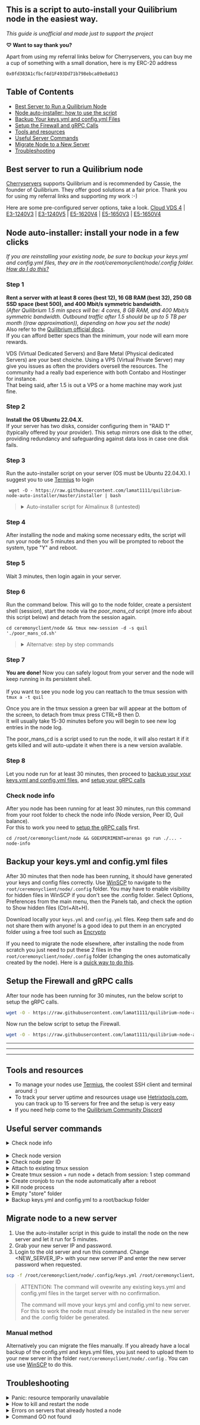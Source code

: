 




## This is a script to auto-install your Quilibrium node in the easiest way. 

*This guide is unofficial and made just to support the project*

**&#x2661; Want to say thank you?**

Apart from using my referral links below for Cherryservers, you can buy me a cup of something with a small donation, here is my ERC-20 address
```
0x0fd383A1cfbcf4d1F493Dd71b798ebca89e8a013
```


## Table of Contents

- [Best Server to Run a Quilibrium Node](https://github.com/lamat1111/quilibrium-node-auto-installer/blob/main/README.md#best-server-to-run-a-quilibrium-node)
- [Node auto-installer: how to use the script](https://github.com/lamat1111/quilibrium-node-auto-installer/blob/main/README.md#node-auto-installer-how-to-use-the-script)
- [Backup Your keys.yml and config.yml Files](https://github.com/lamat1111/quilibrium-node-auto-installer/blob/main/README.md#backup-your-keysyml-and-configyml-files)
- [Setup the Firewall and gRPC Calls](https://github.com/lamat1111/quilibrium-node-auto-installer/blob/main/README.md#setup-the-firewall-and-grpc-calls)
- [Tools and resources](https://github.com/lamat1111/quilibrium-node-auto-installer/blob/main/README.md#tools-and-resources)
- [Useful Server Commands](https://github.com/lamat1111/quilibrium-node-auto-installer/blob/main/README.md#useful-server-commands)
- [Migrate Node to a New Server](https://github.com/lamat1111/quilibrium-node-auto-installer/blob/main/README.md#migrate-node-to-a-new-server)
- [Troubleshooting](https://github.com/lamat1111/quilibrium-node-auto-installer/blob/main/README.md#troubleshooting)


## Best server to run a Quilibrium node
[Cherryservers](https://www.cherryservers.com/?affiliate=CRXA3YWE) supports Quilibrium and is recommended by Cassie, the founder of Quilibrium. They offer good solutions at a fair price. Thank you for using my referral links and supporting my work :-)

Here are some pre-configured server options, take a look.
[Cloud VDS 4](https://www.cherryservers.com/server-customizer/cloud_vds_4?affiliate=CRXA3YWE) | [E3-1240V3](https://www.cherryservers.com/server-customizer/e3_1240v3?affiliate=CRXA3YWE) | [E3-1240V5](https://www.cherryservers.com/server-customizer/e3_1240v5?affiliate=CRXA3YWE) | [E5-1620V4](https://www.cherryservers.com/server-customizer/e5_1620v4?affiliate=CRXA3YWE) | [E5-1650V3](https://www.cherryservers.com/server-customizer/e5_1650v3?affiliate=CRXA3YWE) | [E5-1650V4](https://www.cherryservers.com/server-customizer/e5_1650v4?affiliate=CRXA3YWE)





## Node auto-installer: install your node in a few clicks

*If you are reinstalling your existing node, be sure to backup your keys.yml and config.yml files, they are in the root/ceremonyclient/node/.config folder. [How do I do this?](https://github.com/lamat1111/quilibrium-node-auto-installer/blob/main/README.md#backup-your-keysyml-and-configyml-files)*

### Step 1
**Rent a server with at least 8 cores (best 12), 16 GB RAM (best 32), 250 GB SSD space (best 500), and 400 Mbit/s symmetric bandwidth.**<br>
*(After Quilibrium 1.5 min specs will be: 4 cores, 8 GB RAM, and 400 Mbit/s symmetric bandwidth. Outbound traffic after 1.5 should be up to 5 TB per month ((raw approximation)), depending on how you set the node)*<br>
Also refer to the [Quilibrium official docs](https://quilibrium.com/docs/noderunning).<br>
If you can afford better specs than the minimum, your node will earn more rewards.

VDS (Virtual Dedicated Servers) and Bare Metal (Physical dedicated Servers) are your best choiche. Using a VPS (Virtual Private Server) may give you issues as often the providers oversell the resources. The community had a really bad experience with both Contabo and Hostinger for instance.<br>
That being said, after 1.5 is out a VPS or a home machine may work just fine.
### Step 2
**Install the OS Ubuntu 22.04.X.**<br>
If your server has two disks, consider configuring them in "RAID 1" (typically offered by your provider). This setup mirrors one disk to the other, providing redundancy and safeguarding against data loss in case one disk fails.

### Step 3
Run the auto-installer script on your server (OS must be Ubuntu 22.04.X). I suggest you to use [Termius](https://termius.com/) to login 
```
 wget -O - https://raw.githubusercontent.com/lamat1111/quilibrium-node-auto-installer/master/installer | bash
```

<blockquote>
<details>
 <summary>Auto-installer script for Almalinux 8 (untested)</summary>
 The below script has not been tested yet, run it at you own risk!
 
 
 ```
 wget -O - https://raw.githubusercontent.com/lamat1111/quilibrium-node-auto-installer/master/installer-ubuntu-almalinux | bash
```

</details>
</blockquote>

### Step 4
After installing the node and making some necessary edits, the script will run your node for 5 minutes and then you will be prompted to reboot the system, type "Y" and reboot.
### Step 5
Wait 3 minutes, then login again in your server.
### Step 6
Run the command below. This will go to the node folder, create a persistent shell (session), start the node via the *poor_mans_cd* script (more info about this script below) and detach from the session again.
      
  ```
  cd ceremonyclient/node && tmux new-session -d -s quil './poor_mans_cd.sh'
  ```
  <blockquote>
  <details>
   <summary>Alternatve: step by step commands</summary>
   You can also run these command one after the other if you prefer.
  
   ```
  cd ceremonyclient/node 
  ```
  
  ```
  tmux new-session -s quil 
  ```
  
  ```
  ./poor_mans_cd.sh
  ```
To detach from tmux press CTRL+B then D. Now you can safely logout from your server and the node will keep running in its persistent shell.
To reattach to the tmux session and see your node log, just use `tmux a -t quil`
</details>
</blockquote>

### Step 7
**You are done!** Now you can safely logout from your server and the node will keep running in its persistent shell.
</br>
</br>
If you want to see you node log you can reattach to the tmux session with `tmux a -t quil`

Once you are in the tmux session a green bar will appear at the bottom of the screen, to detach from tmux press CTRL+B then D.<br>
It will usually take 15-30 minutes before you will begin to see new log entries in the node log.

The poor_mans_cd is a script used to run the node, it will also restart it if it gets killed and will auto-update it when there is a new version available.

### Step 8
Let you node run for at least 30 minutes, then proceed to [backup your your keys.yml and config.yml files](https://github.com/lamat1111/quilibrium-node-auto-installer/blob/main/README.md#backup-your-keysyml-and-configyml-files), and [setup your gRPC calls](https://github.com/lamat1111/quilibrium-node-auto-installer/blob/main/README.md#setup-the-firewall-and-grpc-calls)

### Check node info
After you node has been running for at least 30 minutes, run this command from your root folder to check the node info (Node version, Peer ID, Quil balance).<br>
For this to work you need to [setup the gRPC calls](https://github.com/lamat1111/quilibrium-node-auto-installer/blob/main/README.md#setup-the-firewall-and-grpc-calls) first.
  ```
cd /root/ceremonyclient/node && GOEXPERIMENT=arenas go run ./... -node-info
  ```

## Backup your keys.yml and config.yml files
After 30 minutes that then node has been running, it should have generated your keys and config files correctly.
Use [WinSCP](https://winscp.net/eng/index.php) to navigate to the `root/ceremonyclient/node/.config`  folder. You may have to enable visibility for hidden files in WinSCP if you don't see the .config folder. Select Options, Preferences from the main menu, then the Panels tab, and check the option to Show hidden files (Ctrl+Alt+H).

Download locally your `keys.yml` and `config.yml` files. Keep them safe and do not share them with anyone!
Is a good idea to put them in an encrypted folder using a free tool such as [Encrypto](https://macpaw.com/encrypto)

If you need to migrate the node elsewhere, after installing the node from scratch you just need to put these 2 files in the `root/ceremonyclient/node/.config`  folder (changing the ones automatically created by the node). Here is a [quick way to do this](https://github.com/lamat1111/quilibrium-node-auto-installer/blob/main/README.md#migrate-node-to-a-new-server).

## Setup the Firewall and gRPC calls
After tour node has been running for 30 minutes, run the below script to setup the gRPC calls.
```bash
wget -O - https://raw.githubusercontent.com/lamat1111/quilibrium-node-auto-installer/master/installer-gRPC-calls | bash
```
Now run the below script to setup the Firewall.
```bash
wget -O - https://raw.githubusercontent.com/lamat1111/quilibrium-node-auto-installer/master/installer-firewall | bash
```

------
------
------

## Tools and resources
 - To manage your nodes use [Termius](https://termius.com/), the coolest SSH client and terminal around :) 
 - To track your server uptime and  resources usage use [Hetrixtools.com](https://hetrixtools.com/), you can track up to 15 servers for free and the setup is very easy
 - If you need help come to the [Quilibrium Community Discord](https://discord.gg/quilibrium)

## Useful server commands

<details>
<summary>Check node info</summary>
After you node has been running for at least 30 minutes, run this command from your root folder to check the node info (Node version, Peer ID, Quil balance).<br>
For this to work you need to [setup the gRPC calls](https://github.com/lamat1111/quilibrium-node-auto-installer/blob/main/README.md#setup-the-firewall-and-grpc-calls) first.<br>
To go to the root folder just type cd .
 
  ```
cd /root/ceremonyclient/node && GOEXPERIMENT=arenas go run ./... -node-info
  ```
</details>
<br>
<details>
<summary>Check node version</summary>
If the "Check node info" command above do not work, you can check the node version by running:
 
  ```
cat ~/ceremonyclient/node/config/version.go | grep -A 1 'func GetVersion() \[\]byte {' | grep -Eo '0x[0-9a-fA-F]+' | xargs printf '%d.%d.%d'
  ```
</details>
<details>
<summary>Check node peer ID</summary>
If the "Check node info" command above do not work, you can check the node peer ID by running:
 
  ```
cd ~/ceremonyclient/node && GOEXPERIMENT=arenas go run ./... -peer-id
  ```
</details>
<details>
<summary>Attach to existing tmux session</summary>
 
```bash
tmux a -t quil
```
To detach from tmux press CTRL+B then release both keys and press D
</details>
<details>
<summary>Create tmux session + run node + detach from session: 1 step command</summary>
This is useful to quickly run then node in a session AFTER you have rebooted your server. Only RUN this after a reboot and if you have no tmux session already active.
 
```bash
cd ceremonyclient/node && tmux new-session -d -s quil './poor_mans_cd.sh' && tmux detach
```
 </details>
 <details>
<summary>Create cronjob to run the node automatically after a reboot</summary>
You only have to run this command once. This will setup a cronjob that will create your tmux session and run the node automatically after every reboot of your server.
Shoutout to Peter Jameson (Quilibrium Discord community creator) for the script.
 
```bash
(crontab -l ; echo "@reboot sleep 10 && bash -lc \"tmux new-session -d -s quil\" && tmux send-keys -t quil \"cd ~/ceremonyclient/node\" Enter && tmux send-keys -t quil \"./poor_mans_cd.sh\" Enter") | crontab -
```
 </details>
<details>
<summary>Kill node process</summary>
Use this in case you need to stop the node and kill the process
 
```bash
pkill node && pkill -f "go run ./..."
```
</details>
<details>
<summary>Empty "store" folder</summary>
CAREFUL: this will empty your "store" folder, only use it if you know what you are doing.
Sometimes when you receive errors that you cannot debug, you can solve by killing the node process, emptying the store folder and starting the node again from scratch.
 
```bash
sudo rm -r /root/ceremonyclient/node/.config/store
```
</details>
</details>
<details>
<summary>Backup keys.yml and config.yml to a root/backup folder</summary>
This may be useful if you have to cleanup your ceremonyclient folder and don't want to download locally your config.yml and keys.yml. You can just backup them remotely on a root/backup folder and copy them again in the node folder later on.

Copy the files your node folder to from root/backup
```bash
mkdir -p /root/backup && cp /root/ceremonyclient/node/.config/config.yml /root/backup && cp /root/ceremonyclient/node/.config/keys.yml /root/backup
```

Copy the files back from root/backup to your node folder
```bash
cp /root/backup/{config.yml,keys.yml} /root/ceremonyclient/node/.config/
```
</details>

## Migrate node to a new server
1. Use the auto-installer script in this guide to install the node on the new server and let it run for 5 minutes.
2. Grab your new server IP and password.
3. Login to the old server and run this command.
Change <NEW_SERVER_IP> with your new server IP and enter the new server password when requested.

```bash
scp -f /root/ceremonyclient/node/.config/keys.yml /root/ceremonyclient/node/.config/config.yml root@<NEW_SERVER_IP>:/root/ceremonyclient/node/.config/
```
<blockquote>
ATTENTION: The command will ovewrite any existing keys.yml and config.yml files in the target server with no confirmation.

The command will move your keys.yml and config.yml to new server. For this to work the node must already be installed in the new server and the .config folder be generated.
</blockquote>

### Manual method
Alternatively you can migrate the files manually. If you already have a local backup of the config.yml and keys.yml files, you just need to upload them to your new server in the folder `root/ceremonyclient/node/.config` . You can use use [WinSCP](https://winscp.net/eng/index.php) to do this.

## Troubleshooting
<details>
<summary>Panic: resource temporarily unavailable</summary>
This error means you have an already running instance of the node. Follow the step below to kill all nodes and restart just one instance.
</details>
<details>
<summary>How to kill and restart the node</summary>
Sometimes you may need to kill and restart the node. For instance if you made the mistake of starting 2 separate instances of the node.<br>
You may also verify this by running the command <code>ps -ef</code> . It will list all your running processes, look for ".../exe/node". There should be only one.

<br><br>
Go to your root folder

```bash
cd root
```
Kill all the node processes
```bash
pkill node && pkill -f "go run ./..."
```
Go into your tmux session and start again the node.
  ```
  tmux a -t quil
  ```
  
  ```
  ./poor_mans_cd.sh
  ```
To detach from tmux press CTRL+B then D.
</details>

<details>
<summary>Errors on servers that already hosted a node</summary>
If you've already attempted to install a node on your server and then ran the auto-install script, you may encounter errors. Execute these commands sequentially, and they should typically suffice for initiating a new installation.
 
```bash
sudo swapoff /swap/swapfile 2>/dev/null; sudo sed -i '/\/swap\/swapfile/d' /etc/fstab; sudo rm /swap/swapfile 2>/dev/null; sudo rmdir /swap 2>/dev/null || sudo rm -rf /swap
```
```bash
sudo rm -rf /usr/local/go && sudo rm -rf /root/ceremonyclient
```
</details>
<details>
<summary>Command GO not found</summary>
If you see the error *Command GO not found*, then try to run this command.
 
```bash
export PATH=$PATH:/usr/local/go/bin:$HOME/go
export GOEXPERIMENT=arenas
```
<br><br>
If you receive the error while trying to run your *poor_mans_cd* script in your tmux session, press CTRL+C to stop the process, then run 
```bash
export PATH=$PATH:/usr/local/go/bin:$HOME/go
export GOEXPERIMENT=arenas
```
and finally try to run again the script 
```bash
./poor_mans_cd.sh
```
</details>

